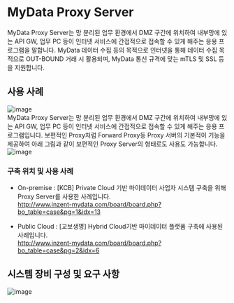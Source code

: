 # MyData Proxy Server
MyData Proxy Server는 망 분리된 업무 환경에서 DMZ 구간에 위치하여 내부망에 있는 API GW, 업무 PC 등이 인터넷 서비스에 간접적으로 접속할 수 있게 해주는 응용 프로그램을 말합니다. MyData 데이터 수집 등의 목적으로 인터넷을 통해 데이터 수집 목적으로 OUT-BOUND 거래 시 활용되며, MyData 통신 규격에 맞는 mTLS 및 SSL 등을 지원합니다.

## 사용 사례
![image](https://user-images.githubusercontent.com/110973169/185040569-fa453fbd-05b1-4452-81df-4e3409930948.png)<br>
MyData Proxy Server는 망 분리된 업무 환경에서 DMZ 구간에 위치하여 내부망에 있는 API GW, 업무 PC 등이 인터넷 서비스에 간접적으로 접속할 수 있게 해주는 응용 프로그램입니다. 보편적인 Proxy처럼 Forward Proxy등 Proxy 서버의 기본적이 기능을 제공하여 아래 그림과 같이 보편적인 Proxy Server의 형태로도 사용도 가능합니다.
![image](https://user-images.githubusercontent.com/110973169/185040600-27ed5c46-4e93-459f-aa75-1c829f8a6798.png)
### 구축 위치 및 사용 사례
* On-premise :	[KCB] Private Cloud 기반 마이데이터 사업자 시스템 구축을 위해 Proxy Server를 사용한 사례입니다.  
http://www.inzent-mydata.com/board/board.php?bo_table=case&pg=1&idx=13

* Public Cloud :	[교보생명] Hybrid Cloud기반 마이데이터 플랫폼 구축에 사용된 사례입니다.<br>
http://www.inzent-mydata.com/board/board.php?bo_table=case&pg=2&idx=6


## 시스템 장비 구성 및 요구 사항
![image](https://user-images.githubusercontent.com/110973169/185041122-7eb74f4d-7e86-4a2d-bec0-acd626857d06.png)
